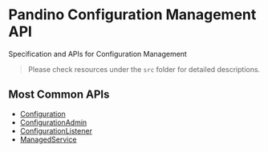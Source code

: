 # Pandino Configuration Management API

Specification and APIs for Configuration Management

> Please check resources under the `src` folder for detailed descriptions.

## Most Common APIs

- [Configuration](./src/configuration.ts)
- [ConfigurationAdmin](./src/configuration-admin.ts)
- [ConfigurationListener](./src/configuration-listener.ts)
- [ManagedService](./src/managed-service.ts)
